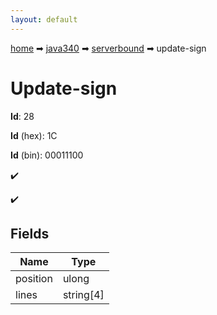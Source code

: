 ```yaml
---
layout: default
---
```


[home](/) ➡ [java340](/protocol/java340) ➡ [serverbound](/protocol/java340/serverbound) ➡ update-sign

# Update-sign

**Id**: 28

**Id** (hex): 1C

**Id** (bin): 00011100

✔️

✔️

## Fields

Name | Type
---|---
position | ulong
lines | string[4]

